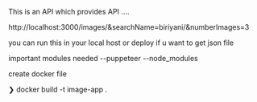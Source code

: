 This is an API which provides API ....


http://localhost:3000/images/&searchName=biriyani/&numberImages=3

you can run this in your local host or deploy if u want to get json file

important modules needed
--puppeteer
--node_modules

create docker file

❯ docker build -t image-app .

